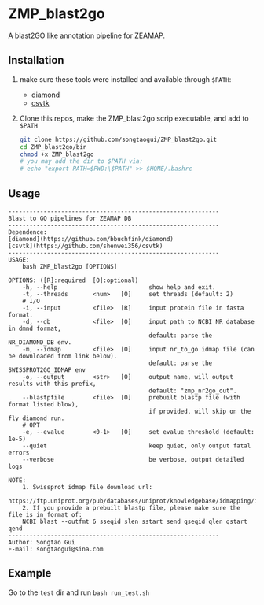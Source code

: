 # ZMP_blast2go

A blast2GO like annotation pipeline for ZEAMAP.

## Installation

1. make sure these tools were installed and available through `$PATH`:

    - [diamond](https://github.com/bbuchfink/diamond)
    - [csvtk](https://github.com/shenwei356/csvtk)

2. Clone this repos, make the ZMP_blast2go scrip executable, and add to `$PATH`

    ```bash
    git clone https://github.com/songtaogui/ZMP_blast2go.git
    cd ZMP_blast2go/bin
    chmod +x ZMP_blast2go
    # you may add the dir to $PATH via:
    # echo "export PATH=$PWD:\$PATH" >> $HOME/.bashrc
    ```

## Usage

```
------------------------------------------------------------
Blast to GO pipelines for ZEAMAP DB
------------------------------------------------------------
Dependence:
[diamond](https://github.com/bbuchfink/diamond)
[csvtk](https://github.com/shenwei356/csvtk)
------------------------------------------------------------
USAGE:
    bash ZMP_blast2go [OPTIONS]

OPTIONS: ([R]:required  [O]:optional)
    -h, --help                          show help and exit.
    -t, --threads       <num>   [O]     set threads (default: 2)
    # I/O
    -i, --input         <file>  [R]     input protein file in fasta format.
    -d, --db            <file>  [O]     input path to NCBI NR database in dmnd format,
                                        default: parse the NR_DIAMOND_DB env.
    -m, --idmap         <file>  [O]     input nr_to_go idmap file (can be downloaded from link below).
                                        default: parse the SWISSPROT2GO_IDMAP env
    -o, --output        <str>   [O]     output name, will output results with this prefix,
                                        default: "zmp_nr2go_out".
    --blastpfile        <file>  [O]     prebuilt blastp file (with format listed blow),
                                        if provided, will skip on the fly diamond run.
    # OPT
    -e, --evalue        <0-1>   [O]     set evalue threshold (default: 1e-5)
    --quiet                             keep quiet, only output fatal errors
    --verbose                           be verbose, output detailed logs

NOTE:
    1. Swissprot idmap file download url:
    https://ftp.uniprot.org/pub/databases/uniprot/knowledgebase/idmapping/idmapping_selected.tab.gz
    2. If you provide a prebuilt blastp file, please make sure the file is in format of:
    NCBI blast --outfmt 6 sseqid slen sstart send qseqid qlen qstart qend
------------------------------------------------------------
Author: Songtao Gui
E-mail: songtaogui@sina.com
```

## Example

Go to the `test` dir and run `bash run_test.sh`

